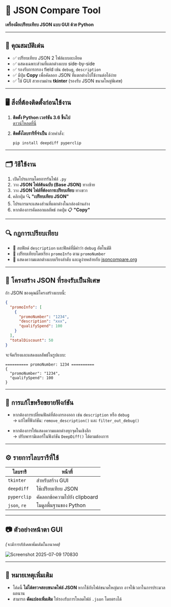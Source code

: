 
# 🧠 JSON Compare Tool  
**เครื่องมือเปรียบเทียบ JSON แบบ GUI ด้วย Python**

---

## 📌 คุณสมบัติเด่น

- ✅ เปรียบเทียบ JSON 2 ไฟล์แบบละเอียด  
- ✅ แสดงเฉพาะส่วนที่แตกต่างแบบ side-by-side  
- ✅ รองรับการกรอง field เช่น `debug`, `description`  
- ✅ มีปุ่ม **Copy** เพื่อคัดลอก JSON ที่แตกต่างไปใช้งานต่อได้ง่าย  
- ✅ ใช้ GUI สวยงามผ่าน **tkinter** (รองรับ JSON ขนาดใหญ่พิเศษ)

---

## 🖥️ สิ่งที่ต้องติดตั้งก่อนใช้งาน

1. **ติดตั้ง Python เวอร์ชัน 3.6 ขึ้นไป**  
   [ดาวน์โหลดที่นี่](https://www.python.org/downloads/)

2. **ติดตั้งไลบรารีที่จำเป็น** ด้วยคำสั่ง:

   ```bash
   pip install deepdiff pyperclip
   ```

---

## 🗂️ วิธีใช้งาน

1. เปิดโปรแกรมโดยการรันไฟล์ `.py`
2. วาง **JSON ไฟล์ต้นฉบับ (Base JSON)** ทางซ้าย  
3. วาง **JSON ไฟล์ที่ต้องการเปรียบเทียบ** ทางขวา  
4. คลิกปุ่ม 🔍 **"เปรียบเทียบ JSON"**
5. โปรแกรมจะแสดงส่วนที่แตกต่างในกล่องด้านล่าง
6. หากต้องการคัดลอกผลลัพธ์ กดปุ่ม 📋 **"Copy"**

---

## 🔍 กฎการเปรียบเทียบ

- 🔸 ลบฟิลด์ `description` และฟิลด์ที่มีคำว่า `debug` อัตโนมัติ  
- 🔸 เปรียบเทียบโดยเรียง `promoInfo` ตาม `promoNumber`  
- 🔸 แสดงความแตกต่างแบบเรียงลำดับ และดูง่ายคล้ายกับ [jsoncompare.org](https://jsoncompare.org)

---

## 🧪 โครงสร้าง JSON ที่รองรับเป็นพิเศษ

ถ้า JSON ของคุณมีโครงสร้างแบบนี้:

```json
{
  "promoInfo": [
    {
      "promoNumber": "1234",
      "description": "xxx",
      "qualifySpend": 100
    }
  ],
  "totalDiscount": 50
}
```

จะจัดเรียงและแสดงผลลัพธ์ในรูปแบบ:

```
========== promoNumber: 1234 ==========
{
  "promoNumber": "1234",
  "qualifySpend": 100
}
```

---

## 📝 การแก้ไขหรือขยายฟังก์ชัน

- หากต้องการเปลี่ยนฟิลด์ที่ต้องกรองออก เช่น `description` หรือ `debug`  
  → แก้ไขที่ฟังก์ชัน: `remove_description()` และ `filter_out_debug()`

- หากต้องการให้แสดงความแตกต่างทุกจุดในเชิงลึก  
  → ปรับพารามิเตอร์ในฟังก์ชัน `DeepDiff()` ได้ตามต้องการ

---

## ⚙️ รายการไลบรารีที่ใช้

| ไลบรารี | หน้าที่ |
|---------|----------|
| `tkinter` | สำหรับสร้าง GUI |
| `deepdiff` | ใช้เปรียบเทียบ JSON |
| `pyperclip` | คัดลอกข้อความไปยัง clipboard |
| `json`, `re` | โมดูลพื้นฐานของ Python |

---

## 📷 ตัวอย่างหน้าตา GUI  
*(จะมีการอัปเดตเพิ่มเติมในอนาคต)*

![Screenshot 2025-07-09 170830](https://github.com/user-attachments/assets/066bf2cb-9688-4143-a1db-cb2f715b5521)

---

## 📌 หมายเหตุเพิ่มเติม

- โค้ดนี้ **ไม่ได้ตรวจสอบขนาดไฟล์ JSON** หากใช้กับไฟล์ขนาดใหญ่มาก อาจใช้เวลาในการประมวลผลนาน  
- สามารถ **ดัดแปลงเพิ่มเติม** ให้รองรับการโหลดไฟล์ `.json` โดยตรงได้

